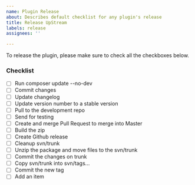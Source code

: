 ```yaml
---
name: Plugin Release
about: Describes default checklist for any plugin's release
title: Release UpStream
labels: release
assignees: ''

---
```


To release the plugin, please make sure to check all the checkboxes below.

### Checklist

- [ ] Run composer update --no-dev
- [ ] Commit changes
- [ ] Update changelog
- [ ] Update version number to a stable version
- [ ] Pull to the development repo
- [ ] Send for testing
- [ ] Create and merge Pull Request to merge into Master
- [ ] Build the zip
- [ ] Create Github release
- [ ] Cleanup svn/trunk
- [ ] Unzip the package and move files to the svn/trunk
- [ ] Commit the changes on trunk
- [ ] Copy svn/trunk into svn/tags...
- [ ] Commit the new tag
- [ ] Add an item
